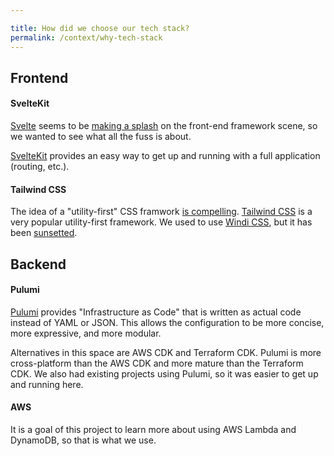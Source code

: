 ```yaml
---

title: How did we choose our tech stack?
permalink: /context/why-tech-stack
---
```


## Frontend

#### SvelteKit

[Svelte](https://svelte.dev/) seems to be [making a splash](https://2021.stateofjs.com/en-US/libraries/front-end-frameworks) on the front-end framework scene, so we wanted to see what all the fuss is about.

[SvelteKit](https://kit.svelte.dev/) provides an easy way to get up and running with a full application (routing, etc.).

#### Tailwind CSS

The idea of a "utility-first" CSS framwork [is compelling](https://adamwathan.me/css-utility-classes-and-separation-of-concerns/). [Tailwind CSS](https://tailwindcss.com/) is a very popular utility-first framework. We used to use [Windi CSS](https://windicss.org/), but it has been [sunsetted](https://windicss.org/posts/sunsetting.html).

## Backend

#### Pulumi

[Pulumi](https://www.pulumi.com/) provides "Infrastructure as Code" that is written as actual code instead of YAML or JSON. This allows the configuration to be more concise, more expressive, and more modular.

Alternatives in this space are AWS CDK and Terraform CDK. Pulumi is more cross-platform than the AWS CDK and more mature than the Terraform CDK. We also had existing projects using Pulumi, so it was easier to get up and running here.

#### AWS

It is a goal of this project to learn more about using AWS Lambda and DynamoDB, so that is what we use.
